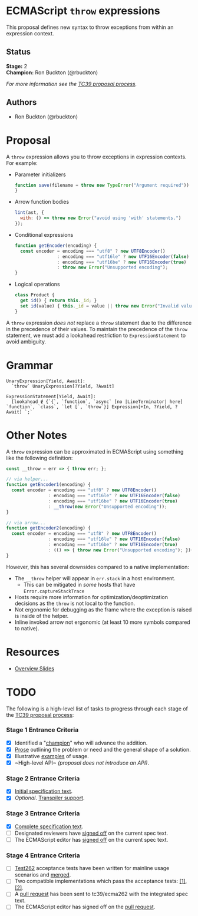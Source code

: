 # ECMAScript `throw` expressions

This proposal defines new syntax to throw exceptions from within an expression context.

## Status

**Stage:** 2  
**Champion:** Ron Buckton (@rbuckton)

_For more information see the [TC39 proposal process](https://tc39.github.io/process-document/)._

## Authors

* Ron Buckton (@rbuckton)

# Proposal

A `throw` expression allows you to throw exceptions in expression contexts. For example:

* Parameter initializers
  ```js
  function save(filename = throw new TypeError("Argument required")) {
  }
  ```
* Arrow function bodies
  ```js
  lint(ast, { 
    with: () => throw new Error("avoid using 'with' statements.")
  });
  ```
* Conditional expressions
  ```js
  function getEncoder(encoding) {
    const encoder = encoding === "utf8" ? new UTF8Encoder() 
                  : encoding === "utf16le" ? new UTF16Encoder(false) 
                  : encoding === "utf16be" ? new UTF16Encoder(true) 
                  : throw new Error("Unsupported encoding");
  }
  ```
* Logical operations
  ```js
  class Product {
    get id() { return this._id; }
    set id(value) { this._id = value || throw new Error("Invalid value"); }
  }
  ```

A `throw` expression *does not* replace a `throw` statement due to the difference 
in the precedence of their values. To maintain the precedence of the `throw` statement,
we must add a lookahead restriction to `ExpressionStatement` to avoid ambiguity.

# Grammar

```grammarkdown
UnaryExpression[Yield, Await]:
  `throw` UnaryExpression[?Yield, ?Await]

ExpressionStatement[Yield, Await]:
  [lookahead ∉ {`{`, `function`, `async` [no |LineTerminator| here] `function`, `class`, `let [`, `throw`}] Expression[+In, ?Yield, ?Await] `;`
```

# Other Notes

A `throw` expression can be approximated in ECMAScript using something like the following definition:

```js
const __throw = err => { throw err; };

// via helper...
function getEncoder1(encoding) {
  const encoder = encoding === "utf8" ? new UTF8Encoder() 
                : encoding === "utf16le" ? new UTF16Encoder(false) 
                : encoding === "utf16be" ? new UTF16Encoder(true) 
                : __throw(new Error("Unsupported encoding"));
}

// via arrow...
function getEncoder2(encoding) {
  const encoder = encoding === "utf8" ? new UTF8Encoder() 
                : encoding === "utf16le" ? new UTF16Encoder(false) 
                : encoding === "utf16be" ? new UTF16Encoder(true) 
                : (() => { throw new Error("Unsupported encoding"); })();
}
```

However, this has several downsides compared to a native implementation:
* The `__throw` helper will appear in `err.stack` in a host environment.
  * This can be mitigated in *some* hosts that have `Error.captureStackTrace`
* Hosts require more information for optimization/deoptimization decisions as the `throw` is not local to the function.
* Not ergonomic for debugging as the frame where the exception is raised is inside of the helper.
* Inline invoked arrow not ergonomic (at least 10 more symbols compared to native).

# Resources

- [Overview Slides](https://tc39.github.io/proposal-throw-expressions/ThrowExpressions-tc39.pptx)

# TODO

The following is a high-level list of tasks to progress through each stage of the [TC39 proposal process](https://tc39.github.io/process-document/):

### Stage 1 Entrance Criteria

* [x] Identified a "[champion][Champion]" who will advance the addition.  
* [x] [Prose][Prose] outlining the problem or need and the general shape of a solution.  
* [x] Illustrative [examples][Examples] of usage.  
* [x] ~High-level API~ _(proposal does not introduce an API)_.  

### Stage 2 Entrance Criteria

* [x] [Initial specification text][Specification].  
* [x] _Optional_. [Transpiler support][Transpiler].  

### Stage 3 Entrance Criteria

* [x] [Complete specification text][Specification].  
* [ ] Designated reviewers have [signed off][Stage3ReviewerSignOff] on the current spec text.  
* [ ] The ECMAScript editor has [signed off][Stage3EditorSignOff] on the current spec text.  

### Stage 4 Entrance Criteria

* [ ] [Test262](https://github.com/tc39/test262) acceptance tests have been written for mainline usage scenarios and [merged][Test262PullRequest].  
* [ ] Two compatible implementations which pass the acceptance tests: [\[1\]][Implementation1], [\[2\]][Implementation2].  
* [ ] A [pull request][Ecma262PullRequest] has been sent to tc39/ecma262 with the integrated spec text.  
* [ ] The ECMAScript editor has signed off on the [pull request][Ecma262PullRequest].  

<!-- The following are shared links used throughout the README: -->

[Champion]: #status
[Prose]: #proposal
[Examples]: #proposal
[Specification]: https://tc39.github.io/proposal-throw-expressions
[Transpiler]: https://github.com/Microsoft/TypeScript/pull/18798
[Stage3ReviewerSignOff]: #todo
[Stage3EditorSignOff]: #todo
[Test262PullRequest]: #todo
[Implementation1]: #todo
[Implementation2]: #todo
[Ecma262PullRequest]: #todo